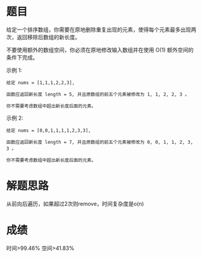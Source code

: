 # 题目
给定一个排序数组，你需要在原地删除重复出现的元素，使得每个元素最多出现两次，返回移除后数组的新长度。

不要使用额外的数组空间，你必须在原地修改输入数组并在使用 O(1) 额外空间的条件下完成。

示例 1:

    给定 nums = [1,1,1,2,2,3],
    
    函数应返回新长度 length = 5, 并且原数组的前五个元素被修改为 1, 1, 2, 2, 3 。
    
    你不需要考虑数组中超出新长度后面的元素。
示例 2:

    给定 nums = [0,0,1,1,1,1,2,3,3],
    
    函数应返回新长度 length = 7, 并且原数组的前五个元素被修改为 0, 0, 1, 1, 2, 3, 3 。
    
    你不需要考虑数组中超出新长度后面的元素。

# 解题思路
从前向后遍历，如果超过2次则remove，时间复杂度是o(n)
# 成绩
时间>99.46%
空间>41.83%
